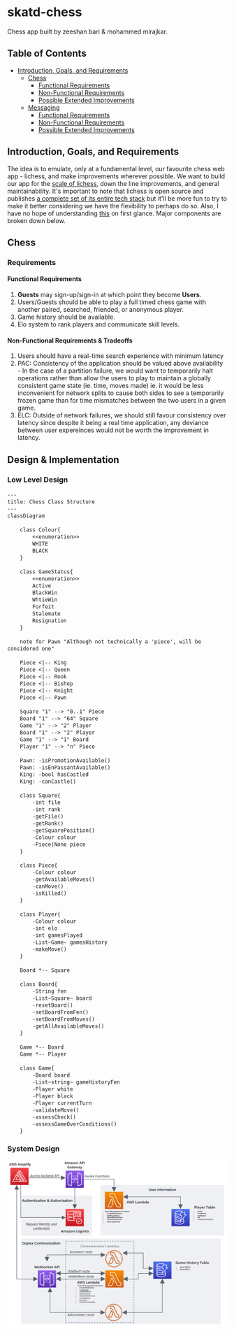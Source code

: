 # skatd-chess
Chess app built by zeeshan bari & mohammed mirajkar.

## Table of Contents
* [Introduction, Goals, and Requirements](#introduction)
     * [Chess](#chess)
       * [Functional Requirements](#chess-func-req)
       * [Non-Functional Requirements](#chess-nonfunc-req)
       * [Possible Extended Improvements](#chess-extended-req)
     * [Messaging](#messaging)
       * [Functional Requirements](#messaging-func-req)
       * [Non-Functional Requirements](#messaging-nonfunc-req)
       * [Possible Extended Improvements](#messaging-extended-req)

## Introduction, Goals, and Requirements <a name="introduction"></a>
The idea is to emulate, only at a fundamental level, our favourite chess web app - lichess, and make improvements wherever possible.
We want to build our app for the [scale of lichess](https://www.similarweb.com/website/lichess.org/#competitors), down the line improvements, and general maintainability.
It's important to note that lichess is open source and publishes [a complete set of its entire tech stack](https://github.com/lichess-org/lila#lichessorg) but it'll be more fun to try to make it better considering we have the flexibility to perhaps do so. Also, I have no hope of understanding [this](https://raw.githubusercontent.com/lichess-org/lila/master/public/images/architecture.png) on first glance.
Major components are broken down below.

## Chess <a name="chess"></a>

### Requirements
#### Functional Requirements <a name="chess-func-req"></a>
1. **Guests** may sign-up/sign-in at which point they become **Users**.
2. Users/Guests should be able to play a full timed chess game with another paired, searched, friended, or anonymous player.
3. Game history should be available.
4. Elo system to rank players and communicate skill levels.
   
#### Non-Functional Requirements & Tradeoffs <a name="chess-nonfunc-req"></a>
1. Users should have a real-time search experience with minimum latency
2. PAC: Consistency of the application should be valued above availability - In the case of a partition failure, we would want to temporarily halt operations rather than allow the users to play to maintain a globally consistent game state (ie. time, moves made) ie. it would be less inconvenient for network splits to cause both sides to see a temporarily frozen game than for time mismatches between the two users in a given game.
3. ELC: Outside of network failures, we should still favour consistency over latency since despite it being a real time application, any deviance between user expereinces would not be worth the improvement in latency.

## Design & Implementation
### Low Level Design
```mermaid
---
title: Chess Class Structure
---
classDiagram

    class Colour{
        <<enumeration>>
        WHITE
        BLACK
    }

    class GameStatus{
        <<enumeration>>
        Active
        BlackWin
        WhtieWin
        Forfeit
        Stalemate
        Resignation
    }

    note for Pawn "Although not technically a 'piece', will be considered one"

    Piece <|-- King
    Piece <|-- Queen
    Piece <|-- Rook
    Piece <|-- Bishop
    Piece <|-- Knight
    Piece <|-- Pawn

	Square "1" --> "0..1" Piece 
	Board "1" --> "64" Square
	Game "1" --> "2" Player 
	Board "1" --> "2" Player 
	Game "1" --> "1" Board
	Player "1" --> "n" Piece

    Pawn: -isPromotionAvailable()
    Pawn: -isEnPassantAvailable()
    King: -bool hasCastled
    King: -canCastle()

    class Square{
        -int file
        -int rank
        -getFile()
        -getRank()
        -getSquarePosition()
        -Colour colour
		-Piece|None piece
    }

    class Piece{
        -Colour colour
        -getAvailableMoves()
        -canMove()
        -isKilled()
    }

    class Player{
        -Colour colour
        -int elo
		-int gamesPlayed
		-List~Game~ gamesHistory 
		-makeMove()
    }

	Board *-- Square

	class Board{
		-String fen
		-List~Square~ board
		-resetBoard()
		-setBoardFromFen()
		-setBoardFromMoves()
		-getAllAvailableMoves()
	}

	Game *-- Board
	Game *-- Player 

	class Game{
		-Board board
		-List~string~ gameHistoryFen
		-Player white
		-Player black
		-Player currentTurn
		-validateMove()
		-assessCheck()
		-assessGameOverConditions()
	}

```

### System Design 
<img src="Chess_System_Design.PNG">